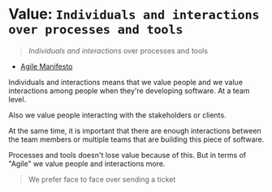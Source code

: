 # Value: `Individuals and interactions over processes and tools`

> *Individuals and interactions* over processes and tools

- [Agile Manifesto](https://agilemanifesto.org)

Individuals and interactions means that we value people and we value
interactions among people when they're developing software. At a team
level.

Also we value people interacting with the stakeholders or clients.

At the same time, it is important that there are enough interactions
between the team members or multiple teams that are building this piece
of software.

Processes and tools doesn't lose value because of this. But in terms of
"Agile" we value people and interactions more.

> We prefer face to face over sending a ticket
